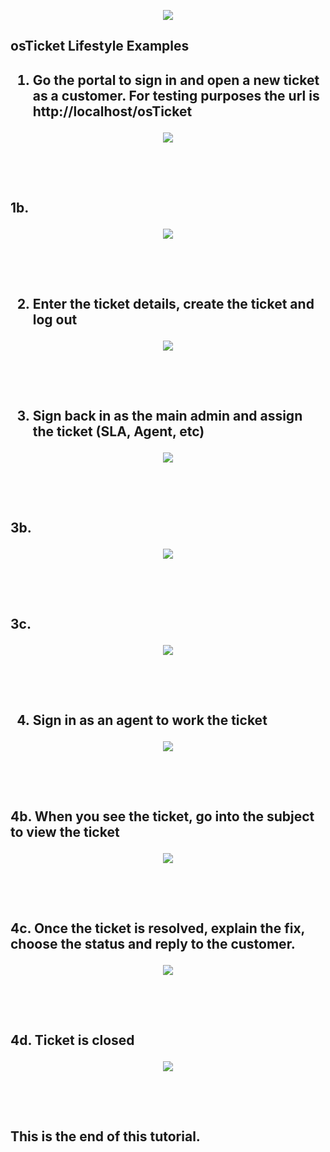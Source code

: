 <p align="center">
<img src="https://i.imgur.com/9oonW1V.png"/></P>
</p>

<h2>osTicket Lifestyle Examples<h2/>

1. Go the portal to sign in and open a new ticket as a customer. For testing purposes the url is http://localhost/osTicket

<p align="center">
<img src="https://i.imgur.com/9oonW1V.png"/></P>
</p>
<br />
<br />

1b.

<p align="center">
<img src="https://i.imgur.com/9oonW1V.png"/></P>
</p>
<br />
<br />


2. Enter the ticket details, create the ticket and log out

<p align="center">
<img src="https://i.imgur.com/9oonW1V.png"/></P>
</p>
<br />
<br />


3. Sign back in as the main admin and assign the ticket (SLA, Agent, etc)

<p align="center">
<img src="https://i.imgur.com/9oonW1V.png"/></P>
</p>
<br />
<br />

3b. 

<p align="center">
<img src="https://i.imgur.com/9oonW1V.png"/></P>
</p>
<br />
<br />

3c. 

<p align="center">
<img src="https://i.imgur.com/9oonW1V.png"/></P>
</p>
<br />
<br />


4. Sign in as an agent to work the ticket

<p align="center">
<img src="https://i.imgur.com/9oonW1V.png"/></P>
</p>
<br />
<br />

4b. When you see the ticket, go into the subject to view the ticket 

<p align="center">
<img src="https://i.imgur.com/9oonW1V.png"/></P>
</p>
<br />
<br />

4c. Once the ticket is resolved, explain the fix, choose the status and reply to the customer.

<p align="center">
<img src="https://i.imgur.com/9oonW1V.png"/></P>
</p>
<br />
<br />


4d. Ticket is closed

<p align="center">
<img src="https://i.imgur.com/9oonW1V.png"/></P>
</p>
<br />
<br />


This is the end of this tutorial.
<br />
